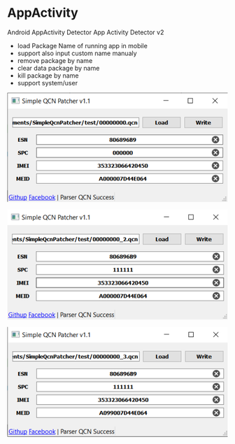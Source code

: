 # AppActivity
Android AppActivity Detector 
App Activity Detector v2
- load Package Name of running app in mobile
- support also input custom name manualy
- remove package by name
- clear data package by name
- kill package by name
- support system/user


![Pic](https://github.com/Muhmmad-Almuhmmah/SimpleQcnParser/raw/main/pngs/1.png)

![Pic](https://github.com/Muhmmad-Almuhmmah/SimpleQcnParser/raw/main/pngs/2.png)

![Pic](https://github.com/Muhmmad-Almuhmmah/SimpleQcnParser/raw/main/pngs/3.png)
